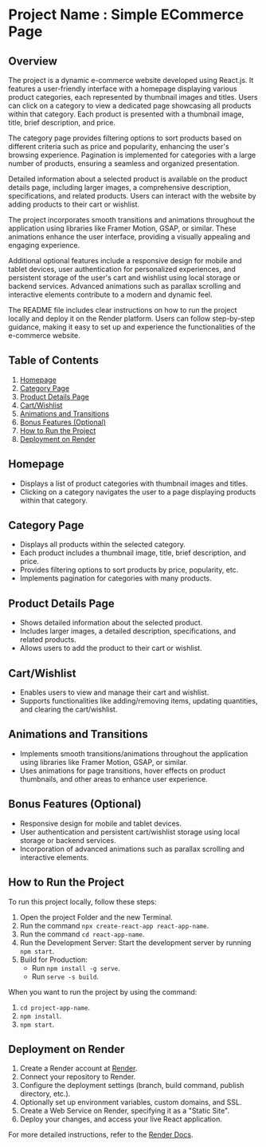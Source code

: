 # Project Name : Simple ECommerce Page

## Overview

The project is a dynamic e-commerce website developed using React.js. It features a user-friendly interface with a homepage displaying various product categories, each represented by thumbnail images and titles. Users can click on a category to view a dedicated page showcasing all products within that category. Each product is presented with a thumbnail image, title, brief description, and price.

The category page provides filtering options to sort products based on different criteria such as price and popularity, enhancing the user's browsing experience. Pagination is implemented for categories with a large number of products, ensuring a seamless and organized presentation.

Detailed information about a selected product is available on the product details page, including larger images, a comprehensive description, specifications, and related products. Users can interact with the website by adding products to their cart or wishlist.

The project incorporates smooth transitions and animations throughout the application using libraries like Framer Motion, GSAP, or similar. These animations enhance the user interface, providing a visually appealing and engaging experience.

Additional optional features include a responsive design for mobile and tablet devices, user authentication for personalized experiences, and persistent storage of the user's cart and wishlist using local storage or backend services. Advanced animations such as parallax scrolling and interactive elements contribute to a modern and dynamic feel.

The README file includes clear instructions on how to run the project locally and deploy it on the Render platform. Users can follow step-by-step guidance, making it easy to set up and experience the functionalities of the e-commerce website.

## Table of Contents

1. [Homepage](#homepage)
2. [Category Page](#category-page)
3. [Product Details Page](#product-details-page)
4. [Cart/Wishlist](#cartwishlist)
5. [Animations and Transitions](#animations-and-transitions)
6. [Bonus Features (Optional)](#bonus-features-optional)
7. [How to Run the Project](#how-to-run-the-project)
8. [Deployment on Render](#deployment-on-render)

## Homepage

- Displays a list of product categories with thumbnail images and titles.
- Clicking on a category navigates the user to a page displaying products within that category.

## Category Page

- Displays all products within the selected category.
- Each product includes a thumbnail image, title, brief description, and price.
- Provides filtering options to sort products by price, popularity, etc.
- Implements pagination for categories with many products.

## Product Details Page

- Shows detailed information about the selected product.
- Includes larger images, a detailed description, specifications, and related products.
- Allows users to add the product to their cart or wishlist.

## Cart/Wishlist

- Enables users to view and manage their cart and wishlist.
- Supports functionalities like adding/removing items, updating quantities, and clearing the cart/wishlist.

## Animations and Transitions

- Implements smooth transitions/animations throughout the application using libraries like Framer Motion, GSAP, or similar.
- Uses animations for page transitions, hover effects on product thumbnails, and other areas to enhance user experience.

## Bonus Features (Optional)

- Responsive design for mobile and tablet devices.
- User authentication and persistent cart/wishlist storage using local storage or backend services.
- Incorporation of advanced animations such as parallax scrolling and interactive elements.

## How to Run the Project

To run this project locally, follow these steps:

1. Open the project Folder and the new Terminal.
2. Run the command `npx create-react-app react-app-name`.
3. Run the command `cd react-app-name`.
4. Run the Development Server: Start the development server by running `npm start`.
5. Build for Production:
   - Run `npm install -g serve`.
   - Run `serve -s build`.

When you want to run the project by using the command:

1. `cd project-app-name`.
2. `npm install`.
3. `npm start`.

## Deployment on Render

1. Create a Render account at [Render](https://render.com/).
2. Connect your repository to Render.
3. Configure the deployment settings (branch, build command, publish directory, etc.).
4. Optionally set up environment variables, custom domains, and SSL.
5. Create a Web Service on Render, specifying it as a "Static Site".
6. Deploy your changes, and access your live React application.

For more detailed instructions, refer to the [Render Docs](https://render.com/docs).
